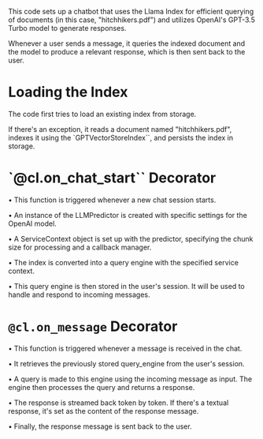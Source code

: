 This code sets up a chatbot that uses the Llama Index for efficient querying of documents (in this case, "hitchhikers.pdf") and utilizes OpenAI's GPT-3.5 Turbo model to generate responses. 

Whenever a user sends a message, it queries the indexed document and the model to produce a relevant response, which is then sent back to the user.

# Loading the Index

The code first tries to load an existing index from storage.

If there's an exception, it reads a document named "hitchhikers.pdf", indexes it using the `GPTVectorStoreIndex``, and persists the index in storage.

# `@cl.on_chat_start`` Decorator

• This function is triggered whenever a new chat session starts.

• An instance of the LLMPredictor is created with specific settings for the OpenAI model.

• A ServiceContext object is set up with the predictor, specifying the chunk size for processing and a callback manager.

• The index is converted into a query engine with the specified service context.

• This query engine is then stored in the user's session. It will be used to handle and respond to incoming messages.

# `@cl.on_message` Decorator

• This function is triggered whenever a message is received in the chat.

• It retrieves the previously stored query_engine from the user's session.

• A query is made to this engine using the incoming message as input. The engine then processes the query and returns a response.

• The response is streamed back token by token. If there's a textual response, it's set as the content of the response message.

• Finally, the response message is sent back to the user.